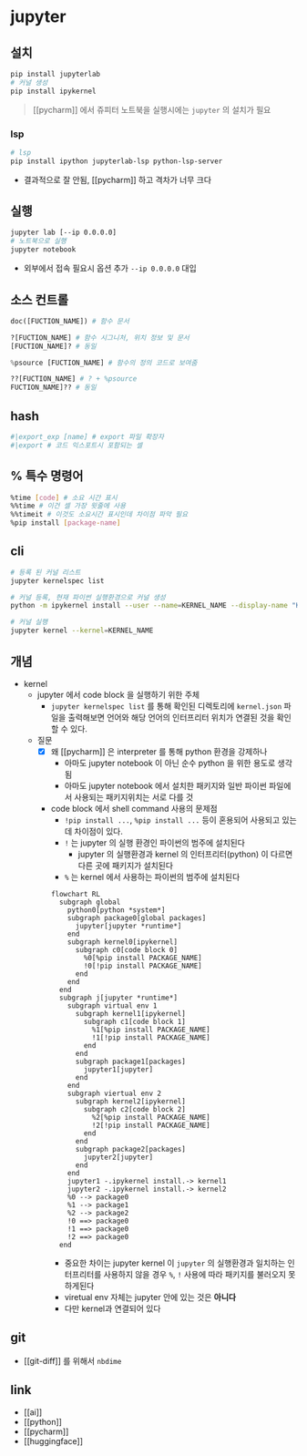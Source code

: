 # jupyter

## 설치
```sh 
pip install jupyterlab
# 커널 생성
pip install ipykernel
```
> [[pycharm]] 에서 쥬피터 노트북을 실행시에는 `jupyter` 의 설치가 필요

### lsp
```sh 
# lsp
pip install ipython jupyterlab-lsp python-lsp-server
```
- 결과적으로 잘 안됨, [[pycharm]] 하고 격차가 너무 크다

## 실행
```sh 
jupyter lab [--ip 0.0.0.0]
# 노트북으로 실행
jupyter notebook
```
- 외부에서 접속 필요시 옵션 추가 `--ip 0.0.0.0` 대입

## 소스 컨트롤
```python
doc([FUCTION_NAME]) # 함수 문서

?[FUCTION_NAME] # 함수 시그니처, 위치 정보 및 문서
[FUCTION_NAME]? # 동일

%psource [FUCTION_NAME] # 함수의 정의 코드로 보여줌

??[FUCTION_NAME] # ? + %psource
FUCTION_NAME]?? # 동일
```


## hash
```sh 
#|export_exp [name] # export 파일 확장자
#|export # 코드 익스포트시 포함되는 셀
```

## % 특수 명령어
```sh 
%time [code] # 소요 시간 표시
%%time # 이건 셀 가장 윗줄에 사용
%%timeit # 이것도 소요시간 표시인데 차이점 파악 필요
%pip install [package-name]
```

## cli
```sh 
# 등록 된 커널 리스트
jupyter kernelspec list

# 커널 등록, 현재 파이썬 실행환경으로 커널 생성
python -m ipykernel install --user --name=KERNEL_NAME --display-name "KERNEL DISPLAY NAME"

# 커널 실행
jupyter kernel --kernel=KERNEL_NAME
```

## 개념
- kernel
  - jupyter 에서 code block 을 실행하기 위한 주체
    - `jupyter kernelspec list` 를 통해 확인된 디렉토리에 `kernel.json` 파일을 출력해보면 언어와 해당 언어의 인터프리터 위치가 연결된 것을 확인할 수 있다.
  - 질문
    - [X] 왜 [[pycharm]] 은 interpreter 를 통해 python 환경을 강제하나
      - 아마도 jupyter notebook 이 아닌 순수 python 을 위한 용도로 생각됨
      - 아마도 jupyter notebook 에서 설치한 패키지와 일반 파이썬 파일에서 사용되는 패키지위치는 서로 다를 것
    - code block 에서 shell command 사용의 문제점
      - `!pip install ...`, `%pip install ...` 등이 혼용되어 사용되고 있는데 차이점이 있다.
      - `!` 는 jupyter 의 실행 환경인 파이썬의 범주에 설치된다
        - jupyter 의 실행환경과 kernel 의 인터프리터(python) 이 다르면 다른 곳에 패키지가 설치된다
      - `%` 는 kernel 에서 사용하는 파이썬의 범주에 설치된다
      ```mermaid
      flowchart RL
        subgraph global
          python0[python *system*]
          subgraph package0[global packages]
            jupyter[jupyter *runtime*]
          end
          subgraph kernel0[ipykernel]
            subgraph c0[code block 0]
              %0[%pip install PACKAGE_NAME]
              !0[!pip install PACKAGE_NAME]
            end
          end
        end
        subgraph j[jupyter *runtime*]
          subgraph virtual env 1
            subgraph kernel1[ipykernel]
              subgraph c1[code block 1]
                %1[%pip install PACKAGE_NAME]
                !1[!pip install PACKAGE_NAME]
              end
            end
            subgraph package1[packages]
              jupyter1[jupyter]
            end
          end
          subgraph viertual env 2
            subgraph kernel2[ipykernel]
              subgraph c2[code block 2]
                %2[%pip install PACKAGE_NAME]
                !2[!pip install PACKAGE_NAME]
              end
            end
            subgraph package2[packages]
              jupyter2[jupyter]
            end
          end
          jupyter1 -.ipykernel install.-> kernel1
          jupyter2 -.ipykernel install.-> kernel2
          %0 --> package0
          %1 --> package1
          %2 --> package2
          !0 ==> package0
          !1 ==> package0
          !2 ==> package0
        end
      ```
      - 중요한 차이는 jupyter kernel 이 `jupyter` 의 실행환경과 일치하는 인터프리터를 사용하지 않을 경우 `%`, `!` 사용에 따라 패키지를 불러오지 못하게된다
      - viretual env 자체는 jupyter 안에 있는 것은 **아니다**
      - 다만 kernel과 연결되어 있다

## git
- [[git-diff]] 를 위해서 `nbdime`

## link
- [[ai]]
- [[python]]
- [[pycharm]]
- [[huggingface]]
